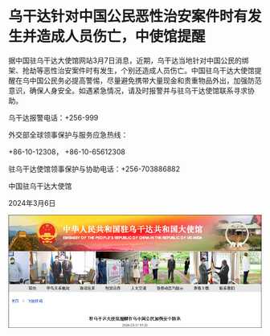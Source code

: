 # 乌干达针对中国公民恶性治安案件时有发生并造成人员伤亡，中使馆提醒

据中国驻乌干达大使馆网站3月7日消息，近期，乌干达当地针对中国公民的绑架、抢劫等恶性治安案件时有发生，个别还造成人员伤亡。中国驻乌干达大使馆提醒在乌中国公民务必提高警惕，尽量避免携带大量现金和贵重物品外出，加强防范意识，确保人身安全。如遇紧急情况，请及时报警并与驻乌干达使馆联系寻求协助。

乌干达报警电话：+256-999

外交部全球领事保护与服务应急热线：

+86-10-12308， +86-10-65612308

驻乌干达使馆领事保护与协助电话：+256-703886882

中国驻乌干达大使馆

2024年3月6日

![00100806f952ae6c2fef05e00f49f1a4.jpg](https://raw.githubusercontent.com/qqhsx/qqnews_image/main/2024/03/07/乌干达针对中国公民恶性治安案件时有发生并造成人员伤亡，中使馆提醒/00100806f952ae6c2fef05e00f49f1a4.jpg)

